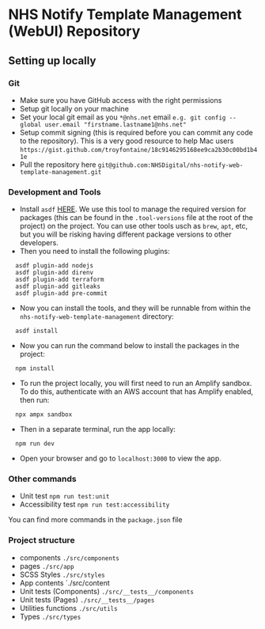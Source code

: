 # NHS Notify Template Management (WebUI) Repository

## Setting up locally

### Git

- Make sure you have GitHub access with the right permissions
- Setup git locally on your machine
- Set your local git email as you `*@nhs.net` email `e.g. git config --global user.email "firstname.lastname1@nhs.net"`
- Setup commit signing (this is required before you can commit any code to the repository). This is a very good resource to help Mac users `https://gist.github.com/troyfontaine/18c9146295168ee9ca2b30c00bd1b41e`
- Pull the repository here `git@github.com:NHSDigital/nhs-notify-web-template-management.git`

### Development and Tools

- Install `asdf` [HERE](https://asdf-vm.com/guide/getting-started.html#_2-download-asdf). We use this tool to manage the required version for packages (this can be found in the `.tool-versions` file at the root of the project) on the project. You can use other tools usch as `brew`, `apt`, etc, but you will be risking having different package versions to other developers.
- Then you need to install the following plugins:

```shell
  asdf plugin-add nodejs
  asdf plugin-add direnv
  asdf plugin-add terraform
  asdf plugin-add gitleaks
  asdf plugin-add pre-commit
```

- Now you can install the tools, and they will be runnable from within the `nhs-notify-web-template-management` directory:

```shell
  asdf install
```

- Now you can run the command below to install the packages in the project:

```shell
  npm install
```

- To run the project locally, you will first need to run an Amplify sandbox. To do this, authenticate with an AWS account that has Amplify enabled, then run:

```shell
  npx ampx sandbox
```

- Then in a separate terminal, run the app locally:

```shell
  npm run dev
```

- Open your browser and go to `localhost:3000` to view the app.

### Other commands

- Unit test `npm run test:unit`
- Accessibility test `npm run test:accessibility`

You can find more commands in the `package.json` file

### Project structure

- components `./src/components`
- pages `./src/app`
- SCSS Styles `./src/styles`
- App contents `./src/content
- Unit tests (Components) `./src/__tests__/components`
- Unit tests (Pages) `./src/__tests__/pages`
- Utilities functions `./src/utils`
- Types `./src/types`
